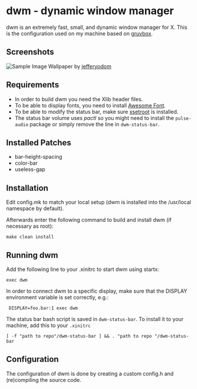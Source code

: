 # dwm - dynamic window manager
dwm is an extremely fast, small, and dynamic window manager for X. This is the configuration used on my machine
based on [gruvbox](https://github.com/morhetz/gruvbox/).

## Screenshots
![Sample Image](https://i.imgur.com/DL3A7Zj.png)
Wallpaper by [jefferyodom](https://wallpapersafari.com/w/ESgNJ5)

## Requirements
 - In order to build dwm you need the Xlib header files. 
 - To be able to display fonts, you need to install [Awesome Font](https://archlinux.org/packages/extra/any/ttf-font-awesome/).
 - To be able to modify the status bar, make sure [xsetroot](https://www.x.org/archive/X11R7.5/doc/man/man1/xsetroot.1.html) is installed.
 - The status bar volume uses *pactl* so you might need to install the `pulse-audio` package or simply remove the line in `dwm-status-bar`.

## Installed Patches
 - bar-height-spacing
 - color-bar
 - useless-gap


## Installation
Edit config.mk to match your local setup (dwm is installed into
the /usr/local namespace by default).

Afterwards enter the following command to build and install dwm (if
necessary as root):

```
make clean install
```

## Running dwm
Add the following line to your .xinitrc to start dwm using startx:

```
exec dwm
```

In order to connect dwm to a specific display, make sure that
the DISPLAY environment variable is set correctly, e.g.:

```
 DISPLAY=foo.bar:1 exec dwm
```

The status bar bash script is saved in `dwm-status-bar`. To install it to your machine, add this to your `.xinitrc` 
```
[ -f "path to repo"/dwm-status-bar ] && . "path to repo "/dwm-status-bar
```

## Configuration
The configuration of dwm is done by creating a custom config.h and (re)compiling the source code.

